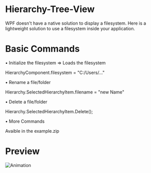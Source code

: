 # Hierarchy-Tree-View
WPF doesn't have a native solution to display a filesystem. Here is a lightweight solution to use a filesystem inside your application.

# Basic Commands


• Initialize the filesystem => Loads the filesystem

HierarchyComponent.filesystem = "C:/Users/..."

• Rename a file/folder

Hierarchy.SelectedHierarchyItem.filename = "new Name"

• Delete a file/folder

Hierarchy.SelectedHierarchyItem.Delete();

• More Commands

Avaible in the example.zip

# Preview

![Animation](https://user-images.githubusercontent.com/4529150/172671733-b26b2539-37b2-49e2-8dae-fc0c516c85fd.gif)
